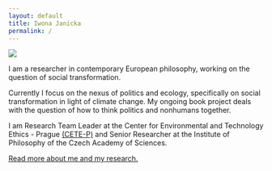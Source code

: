 ```yaml
---
layout: default
title: Iwona Janicka
permalink: /
---
```


<div class="container">
  <div class="row">
     <div class="col-sm-4">
       <img class="front-img" src="../images/profile.jpg"/>
     </div>
    <div class="col-sm-8">
    <p>I am a researcher in contemporary European philosophy, working on the question of social transformation.</p>
    <p>Currently I focus on the nexus of politics and ecology, specifically on social transformation in light of climate change. My ongoing book project deals with the question of how to think politics and nonhumans together. </p> 
    <p>I am Research Team Leader at the Center for Environmental and Technology Ethics - Prague <a href="https://cetep.eu" target="_blank">(CETE-P)</a> and Senior Researcher at the Institute of Philosophy of the Czech Academy of Sciences.</p>
      <p><a href="about">Read more about me and my research.</a></p>
    </div>
  </div>
</div>

